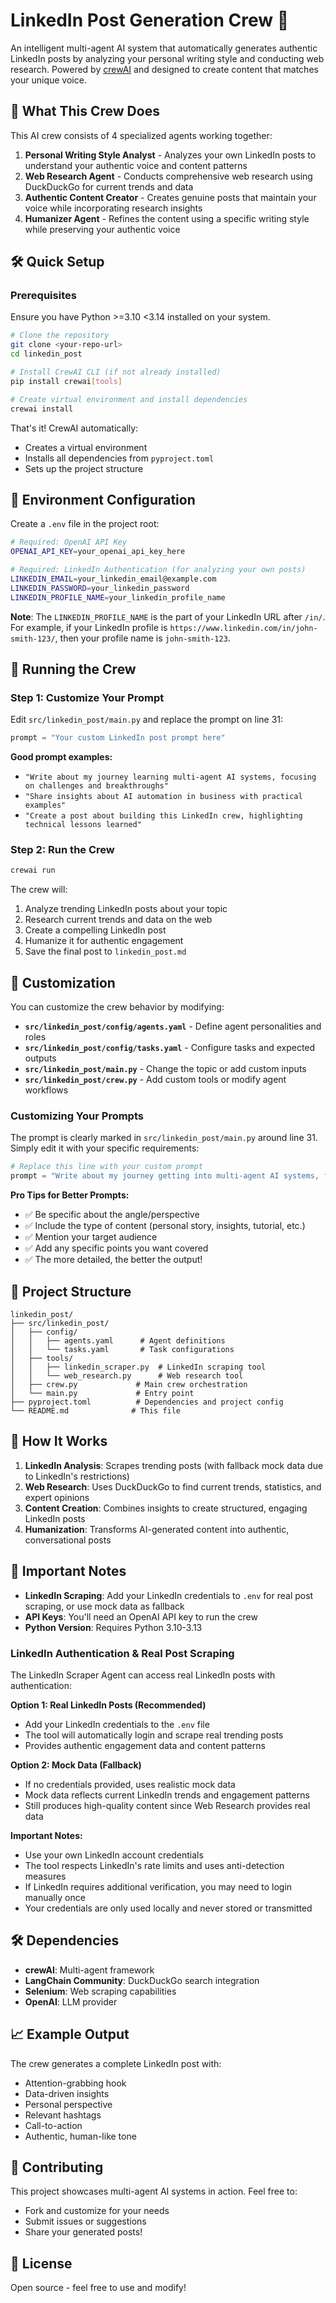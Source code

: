 # LinkedIn Post Generation Crew 🚀

An intelligent multi-agent AI system that automatically generates authentic LinkedIn posts by analyzing your personal writing style and conducting web research. Powered by [crewAI](https://crewai.com) and designed to create content that matches your unique voice.

## 🎯 What This Crew Does

This AI crew consists of 4 specialized agents working together:

1. **Personal Writing Style Analyst** - Analyzes your own LinkedIn posts to understand your authentic voice and content patterns
2. **Web Research Agent** - Conducts comprehensive web research using DuckDuckGo for current trends and data  
3. **Authentic Content Creator** - Creates genuine posts that maintain your voice while incorporating research insights
4. **Humanizer Agent** - Refines the content using a specific writing style while preserving your authentic voice

## 🛠️ Quick Setup

### Prerequisites
Ensure you have Python >=3.10 <3.14 installed on your system.

```bash
# Clone the repository
git clone <your-repo-url>
cd linkedin_post

# Install CrewAI CLI (if not already installed)
pip install crewai[tools]

# Create virtual environment and install dependencies
crewai install
```

That's it! CrewAI automatically:
- Creates a virtual environment
- Installs all dependencies from `pyproject.toml`
- Sets up the project structure

## 🔑 Environment Configuration

Create a `.env` file in the project root:

```bash
# Required: OpenAI API Key
OPENAI_API_KEY=your_openai_api_key_here

# Required: LinkedIn Authentication (for analyzing your own posts)
LINKEDIN_EMAIL=your_linkedin_email@example.com
LINKEDIN_PASSWORD=your_linkedin_password
LINKEDIN_PROFILE_NAME=your_linkedin_profile_name
```

**Note**: The `LINKEDIN_PROFILE_NAME` is the part of your LinkedIn URL after `/in/`. For example, if your LinkedIn profile is `https://www.linkedin.com/in/john-smith-123/`, then your profile name is `john-smith-123`.

## 🚀 Running the Crew

### Step 1: Customize Your Prompt
Edit `src/linkedin_post/main.py` and replace the prompt on line 31:

```python
prompt = "Your custom LinkedIn post prompt here"
```

**Good prompt examples:**
- `"Write about my journey learning multi-agent AI systems, focusing on challenges and breakthroughs"`
- `"Share insights about AI automation in business with practical examples"`
- `"Create a post about building this LinkedIn crew, highlighting technical lessons learned"`

### Step 2: Run the Crew
```bash
crewai run
```

The crew will:
1. Analyze trending LinkedIn posts about your topic
2. Research current trends and data on the web
3. Create a compelling LinkedIn post
4. Humanize it for authentic engagement
5. Save the final post to `linkedin_post.md`

## 📝 Customization

You can customize the crew behavior by modifying:

- **`src/linkedin_post/config/agents.yaml`** - Define agent personalities and roles
- **`src/linkedin_post/config/tasks.yaml`** - Configure tasks and expected outputs  
- **`src/linkedin_post/main.py`** - Change the topic or add custom inputs
- **`src/linkedin_post/crew.py`** - Add custom tools or modify agent workflows

### Customizing Your Prompts

The prompt is clearly marked in `src/linkedin_post/main.py` around line 31. Simply edit it with your specific requirements:

```python
# Replace this line with your custom prompt
prompt = "Write about my journey getting into multi-agent AI systems, focusing on the challenges I overcame and how this technology is changing the future of work"
```

**Pro Tips for Better Prompts:**
- ✅ Be specific about the angle/perspective
- ✅ Include the type of content (personal story, insights, tutorial, etc.)
- ✅ Mention your target audience 
- ✅ Add any specific points you want covered
- ✅ The more detailed, the better the output!

## 🔧 Project Structure

```
linkedin_post/
├── src/linkedin_post/
│   ├── config/
│   │   ├── agents.yaml      # Agent definitions
│   │   └── tasks.yaml       # Task configurations  
│   ├── tools/
│   │   ├── linkedin_scraper.py  # LinkedIn scraping tool
│   │   └── web_research.py      # Web research tool
│   ├── crew.py             # Main crew orchestration
│   └── main.py             # Entry point
├── pyproject.toml          # Dependencies and project config
└── README.md              # This file
```

## 🤖 How It Works

1. **LinkedIn Analysis**: Scrapes trending posts (with fallback mock data due to LinkedIn's restrictions)
2. **Web Research**: Uses DuckDuckGo to find current trends, statistics, and expert opinions
3. **Content Creation**: Combines insights to create structured, engaging LinkedIn posts
4. **Humanization**: Transforms AI-generated content into authentic, conversational posts

## 🚨 Important Notes

- **LinkedIn Scraping**: Add your LinkedIn credentials to `.env` for real post scraping, or use mock data as fallback
- **API Keys**: You'll need an OpenAI API key to run the crew
- **Python Version**: Requires Python 3.10-3.13

### LinkedIn Authentication & Real Post Scraping

The LinkedIn Scraper Agent can access real LinkedIn posts with authentication:

**Option 1: Real LinkedIn Posts (Recommended)**
- Add your LinkedIn credentials to the `.env` file
- The tool will automatically login and scrape real trending posts
- Provides authentic engagement data and content patterns

**Option 2: Mock Data (Fallback)**
- If no credentials provided, uses realistic mock data
- Mock data reflects current LinkedIn trends and engagement patterns
- Still produces high-quality content since Web Research provides real data

**Important Notes:**
- Use your own LinkedIn account credentials
- The tool respects LinkedIn's rate limits and uses anti-detection measures
- If LinkedIn requires additional verification, you may need to login manually once
- Your credentials are only used locally and never stored or transmitted

## 🛠️ Dependencies

- **crewAI**: Multi-agent framework
- **LangChain Community**: DuckDuckGo search integration  
- **Selenium**: Web scraping capabilities
- **OpenAI**: LLM provider

## 📈 Example Output

The crew generates a complete LinkedIn post with:
- Attention-grabbing hook
- Data-driven insights  
- Personal perspective
- Relevant hashtags
- Call-to-action
- Authentic, human-like tone

## 🤝 Contributing

This project showcases multi-agent AI systems in action. Feel free to:
- Fork and customize for your needs
- Submit issues or suggestions
- Share your generated posts!

## 📄 License

Open source - feel free to use and modify!
